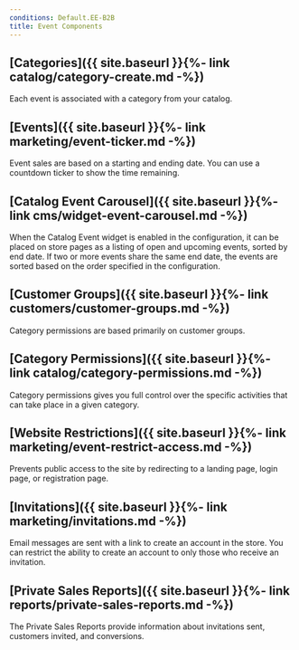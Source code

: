 ```yaml
---
conditions: Default.EE-B2B
title: Event Components
---
```


## [Categories]({{ site.baseurl }}{%- link catalog/category-create.md -%})

Each event is associated with a category from your catalog.

## [Events]({{ site.baseurl }}{%- link marketing/event-ticker.md -%})

Event sales are based on a starting and ending date. You can use a countdown ticker to show the time remaining.

## [Catalog Event Carousel]({{ site.baseurl }}{%- link cms/widget-event-carousel.md -%})

When the Catalog Event widget is enabled in the configuration, it can be placed on store pages as a listing of open and upcoming events, sorted by end date. If two or more events share the same end date, the events are sorted based on the order specified in the configuration.

## [Customer Groups]({{ site.baseurl }}{%- link customers/customer-groups.md -%})

Category permissions are based primarily on customer groups.

## [Category Permissions]({{ site.baseurl }}{%- link catalog/category-permissions.md -%})

Category permissions gives you full control over the specific activities that can take place in a given category.

## [Website Restrictions]({{ site.baseurl }}{%- link marketing/event-restrict-access.md -%})

Prevents public access to the site by redirecting to a landing page, login page, or registration page.

## [Invitations]({{ site.baseurl }}{%- link marketing/invitations.md -%})

Email messages are sent with a link to create an account in the store. You can restrict the ability to create an account to only those who receive an invitation.

## [Private Sales Reports]({{ site.baseurl }}{%- link reports/private-sales-reports.md -%})

The Private Sales Reports provide information about invitations sent, customers invited, and conversions.
